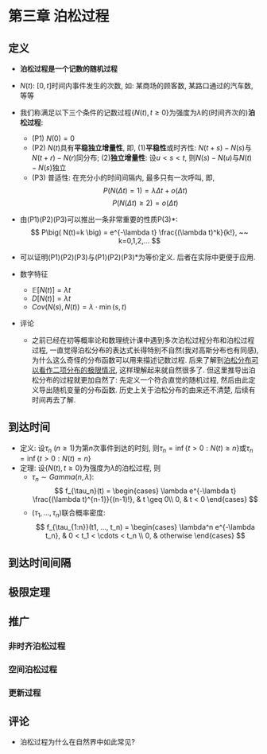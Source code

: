 # 第三章 泊松过程
## 定义
- **泊松过程是一个记数的随机过程**
- $N(t)$: $[0, t]$时间内事件发生的次数, 如: 某商场的顾客数, 某路口通过的汽车数,等等
- 我们称满足以下三个条件的记数过程$\{ N(t), t \geq 0 \}$为强度为$\lambda$的(时间齐次的)**泊松过程**:
  - (P1) $N(0) = 0$
  - (P2) $N(t)$具有**平稳独立增量性**, 即, (1)**平稳性**或时齐性: $N(t+s)-N(s)$与$N(t+r)-N(r)$同分布; (2)**独立增量性**: 设$u < s < t$, 则$N(s)-N(u)$与$N(t)-N(s)$独立
  - (P3) 普适性: 在充分小的时间间隔内, 最多只有一次呼叫, 即, $$P\big( N(\Delta t)=1 \big) = \lambda\Delta t + o(\Delta t)$$ $$ P\big( N(\Delta t)\geq2 \big) = o(\Delta t) $$
- 由(P1)(P2)(P3)可以推出一条非常重要的性质P(3)*: $$ P\big( N(t)=k \big) = e^{-\lambda t} \frac{(\lambda t)^k}{k!}, ~~ k=0,1,2,... $$
- 可以证明(P1)(P2)(P3)与(P1)(P2)(P3)*为等价定义. 后者在实际中更便于应用.
- 数字特征
  - $\mathbb{E}[N(t)] = \lambda t$
  - $D[N(t)] = \lambda t$
  - $Cov(N(s), N(t)) = \lambda\cdot\min(s,t)$

- 评论
  - 之前已经在初等概率论和数理统计课中遇到多次泊松过程分布和泊松过程过程, 一直觉得泊松分布的表达式长得特别不自然(我对高斯分布也有同感), 为什么这么奇怪的分布函数可以用来描述记数过程. 后来了解到[泊松分布可以看作二项分布的极限情况](https://www.le.ac.uk/users/dsgp1/COURSES/LEISTATS/poisson.pdf), 这样理解起来就自然很多了. 但这里推导出泊松分布的过程就更加自然了: 先定义一个符合直觉的随机过程, 然后由此定义导出随机变量的分布函数. 历史上关于泊松分布的由来还不清楚, 后续有时间再去了解.

## 到达时间
- 定义: 设$\tau_n~(n\geq1)$为第$n$次事件到达的时刻, 则$\tau_n = \inf \{ t > 0: N(t) \geq n \}$或$\tau_n = \inf \{ t > 0: N(t) = n \}$
- 定理: 设$\{ N(t), t \geq 0 \}$为强度为$\lambda$的泊松过程, 则
  - $\tau_n \sim Gamma(n, \lambda)$: 
$$ 
f_{\tau_n}(t) =
\begin{cases}
	\lambda e^{-\lambda t} \frac{(\lambda t)^{n-1}}{(n-1)!}, & t \geq 0\\
	0, & t < 0
\end{cases} 
$$
  - $(\tau_1, ..., \tau_n)$联合概率密度: 
$$ 
f_{\tau_{1:n}}(t1, ..., t_n) =
\begin{cases}
	\lambda^n e^{-\lambda t_n}, & 0 < t_1 < \cdots < t_n \\
	0, & otherwise
\end{cases} 
$$


## 到达时间间隔
## 极限定理
## 推广
### 非时齐泊松过程
### 空间泊松过程
### 更新过程

## 评论
- 泊松过程为什么在自然界中如此常见?
